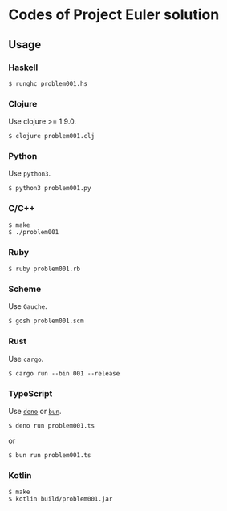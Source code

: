 # Codes of Project Euler solution

## Usage

### Haskell

```
$ runghc problem001.hs
```

### Clojure

Use clojure >= 1.9.0.

```
$ clojure problem001.clj
```

### Python

Use `python3`.

```
$ python3 problem001.py
```

### C/C++

```
$ make
$ ./problem001
```

### Ruby

```
$ ruby problem001.rb
```

### Scheme

Use `Gauche`.

```
$ gosh problem001.scm
```

### Rust

Use `cargo`.

```
$ cargo run --bin 001 --release
```

### TypeScript

Use [`deno`](https://deno.land/) or [`bun`](https://bun.sh/).

```
$ deno run problem001.ts
```

or

```
$ bun run problem001.ts
```


### Kotlin

```
$ make
$ kotlin build/problem001.jar
```
